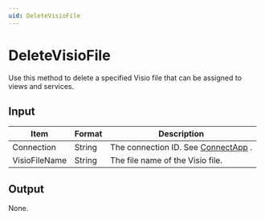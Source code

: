 ```yaml
---
uid: DeleteVisioFile
---
```


# DeleteVisioFile

Use this method to delete a specified Visio file that can be assigned to views and services.

## Input

| Item          | Format | Description                                          |
|---------------|--------|------------------------------------------------------|
| Connection    | String | The connection ID. See [ConnectApp](xref:ConnectApp) . |
| VisioFileName | String | The file name of the Visio file.                     |

## Output

None.

